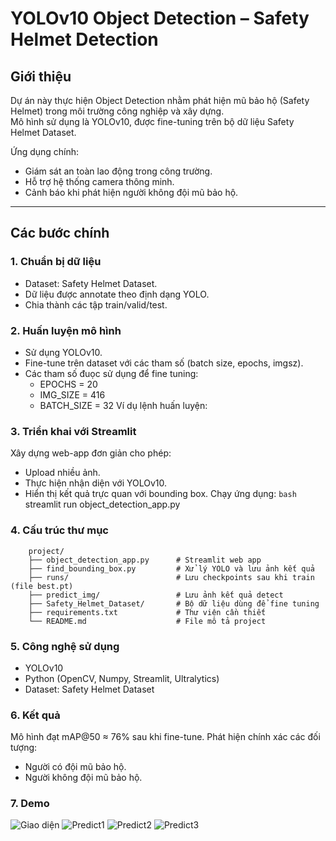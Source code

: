 # YOLOv10 Object Detection – Safety Helmet Detection

## Giới thiệu
Dự án này thực hiện Object Detection nhằm phát hiện mũ bảo hộ (Safety Helmet) trong môi trường công nghiệp và xây dựng.  
Mô hình sử dụng là YOLOv10, được fine-tuning trên bộ dữ liệu Safety Helmet Dataset.  

Ứng dụng chính:
- Giám sát an toàn lao động trong công trường.  
- Hỗ trợ hệ thống camera thông minh.  
- Cảnh báo khi phát hiện người không đội mũ bảo hộ.  

---

## Các bước chính

### 1. Chuẩn bị dữ liệu
- Dataset: Safety Helmet Dataset.  
- Dữ liệu được annotate theo định dạng YOLO.  
- Chia thành các tập train/valid/test.  

### 2. Huấn luyện mô hình
- Sử dụng YOLOv10.  
- Fine-tune trên dataset với các tham số (batch size, epochs, imgsz).  
- Các tham số đuọc sử dụng để fine tuning:
  - EPOCHS = 20 
  - IMG_SIZE = 416 
  - BATCH_SIZE = 32
Ví dụ lệnh huấn luyện:  

### 3. Triển khai với Streamlit

Xây dựng web-app đơn giản cho phép:
  - Upload nhiều ảnh. 
  - Thực hiện nhận diện với YOLOv10. 
  - Hiển thị kết quả trực quan với bounding box.
Chạy ứng dụng:
`````bash`````
        streamlit run object_detection_app.py
````` `````
### 4. Cấu trúc thư mục 
```text
    project/
    ├── object_detection_app.py      # Streamlit web app
    ├── find_bounding_box.py         # Xử lý YOLO và lưu ảnh kết quả
    ├── runs/                        # Lưu checkpoints sau khi train (file best.pt)
    ├── predict_img/                 # Lưu ảnh kết quả detect
    ├── Safety_Helmet_Dataset/       # Bộ dữ liệu dùng để fine tuning
    ├── requirements.txt             # Thư viện cần thiết
    └── README.md                    # File mô tả project
```
### 5. Công nghệ sử dụng

  - YOLOv10 
  - Python (OpenCV, Numpy, Streamlit, Ultralytics)
  - Dataset: Safety Helmet Dataset

### 6. Kết quả

Mô hình đạt mAP@50 ≈ 76% sau khi fine-tune.
Phát hiện chính xác các đối tượng:
  - Người có đội mũ bảo hộ. 
  - Người không đội mũ bảo hộ.

### 7. Demo 
![Giao diện](C:\anh\web.png)
![Predict1](C:\anh\predict1.png)
![Predict2](C:\anh\predict2.png)
![Predict3](C:\anh\predict3.png)
